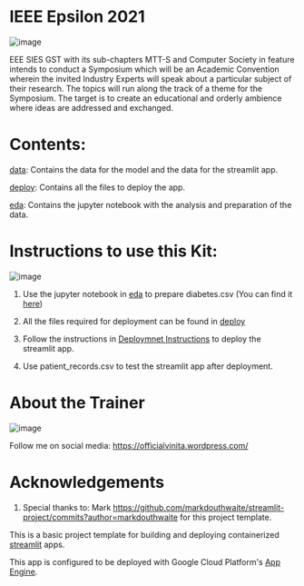 # IEEE Epsilon 2021

![image](https://user-images.githubusercontent.com/17146805/113475152-7b9d3080-9491-11eb-9dff-bf140b9f494a.png)


EEE SIES GST with its sub-chapters MTT-S and Computer Society in feature intends to conduct a Symposium which will be an Academic Convention wherein the invited Industry Experts will speak about a particular subject of their research. The topics will run along the track of a theme for the Symposium. The target is to create an educational and orderly ambience where ideas are addressed and exchanged.

#  Contents:

 [data](https://github.com/VinitaSilaparasetty/ieee_epsilon_2021/tree/master/data): Contains the data for the model and the data for the streamlit app.

 [deploy](https://github.com/VinitaSilaparasetty/ieee_epsilon_2021/tree/master/deploy): Contains all the files to deploy the app.

 [eda](https://github.com/VinitaSilaparasetty/ieee_epsilon_2021/tree/master/eda): Contains the jupyter notebook with the analysis and preparation of the data.


# Instructions to use this Kit:

![image](https://user-images.githubusercontent.com/17146805/113475203-be5f0880-9491-11eb-8cec-a67810719367.png)

1) Use the jupyter notebook in [eda](https://github.com/VinitaSilaparasetty/ieee_epsilon_2021/tree/master/eda) to prepare diabetes.csv (You can find it [here](https://github.com/VinitaSilaparasetty/ieee_epsilon_2021/tree/master/data))

2) All the files required for deployment can be found in [deploy](https://github.com/VinitaSilaparasetty/ieee_epsilon_2021/tree/master/deploy)

3) Follow the instructions in [Deploymnet Instructions](https://github.com/VinitaSilaparasetty/ieee_epsilon_2021/blob/master/Deployment%20Instructions.pdf) to deploy the streamlit app.

4) Use patient_records.csv to test the streamlit app after deployment.

# About the Trainer

![image](https://user-images.githubusercontent.com/17146805/113475176-9e2f4980-9491-11eb-832a-1e3431fe2dd8.png)

Follow me on social media: <https://officialvinita.wordpress.com/>


# Acknowledgements

1) Special thanks to: Mark https://github.com/markdouthwaite/streamlit-project/commits?author=markdouthwaite
for this project template.

This is a basic project template for building and deploying containerized [streamlit](https://docs.streamlit.io/en/stable/index.html) apps.

This app is configured to be deployed with Google Cloud Platform's [App Engine](https://cloud.google.com/appengine).

